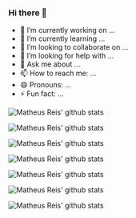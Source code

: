 ### Hi there 👋

- 🔭 I’m currently working on ...
- 🌱 I’m currently learning ...
- 👯 I’m looking to collaborate on ...
- 🤔 I’m looking for help with ...
- 💬 Ask me about ...
- 📫 How to reach me: ...
- 😄 Pronouns: ...
- ⚡ Fun fact: ...

![Matheus Reis' github stats](https://github-readme-stats.vercel.app/api?username=math-reis&show_icons=true)

![Matheus Reis' github stats](https://github-readme-stats.vercel.app/api?username=math-reis&theme=prussian&show_icons=true)

![Matheus Reis' github stats](https://github-readme-stats.vercel.app/api?username=math-reis&theme=cobalt&show_icons=true)

![Matheus Reis' github stats](https://github-readme-stats.vercel.app/api?username=math-reis&theme=vue-dark&show_icons=true)

![Matheus Reis' github stats](https://github-readme-stats.vercel.app/api?username=math-reis&theme=material-palenight&show_icons=true)

![Matheus Reis' github stats](https://github-readme-stats.vercel.app/api?username=math-reis&theme=react&show_icons=true)

![Matheus Reis' github stats](https://github-readme-stats.vercel.app/api?username=math-reis&theme=blueberry&show_icons=true)

